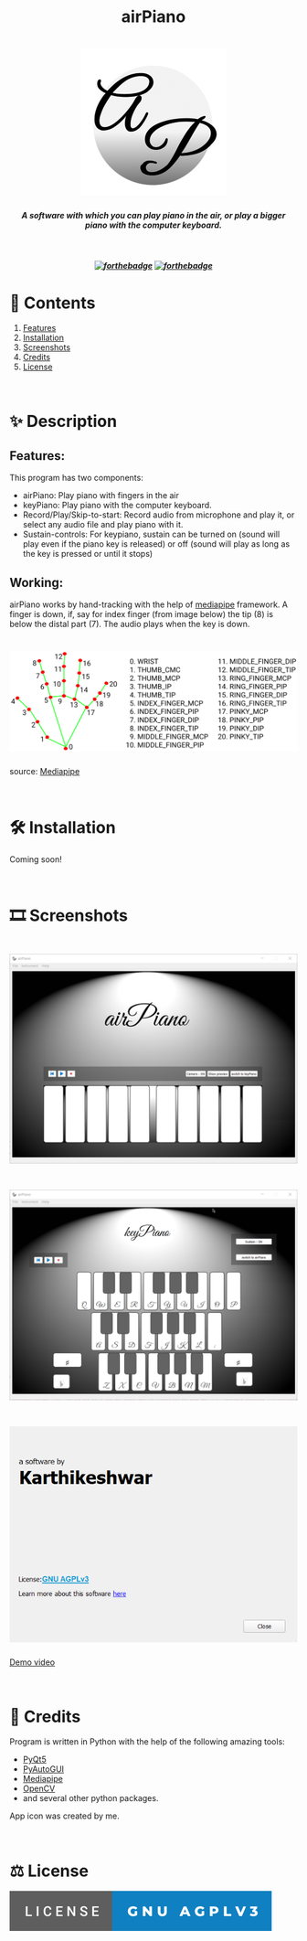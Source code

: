 <h1 align="center"><strong>airPiano</strong>
</h1>
<h1 align="center"><img src="./data/icons/airPiano_icon_dark_gradient_256.png"></h1>
<h5 align="center"><strong>A software with which you can play piano in the air, or play a bigger piano with the computer keyboard.</strong>
</h5>

<h5 align="center">

<br>

[![forthebadge](https://forthebadge.com/images/badges/made-with-python.svg)](https://forthebadge.com)
[![forthebadge](https://forthebadge.com/images/badges/powered-by-electricity.svg)](https://forthebadge.com)

</h5>

# :page_with_curl: Contents

1. [Features](#Features)
2. [Installation](#Installation)
3. [Screenshots](https://github.com/Karthikeshwar1/Araam#screenshots)
4. [Credits](https://github.com/Karthikeshwar1/Araam#credits)
5. [License](https://github.com/Karthikeshwar1/Araam#license)

<br>

# :sparkles: Description

## Features:

This program has two components:
* airPiano: Play piano with fingers in the air
* keyPiano: Play piano with the computer keyboard.
* Record/Play/Skip-to-start: Record audio from microphone and play it, or select any audio file and play piano with it.
* Sustain-controls: For keypiano, sustain can be turned on (sound will play even if the piano key is released) or off (sound will play as long as the key is pressed or until it stops)

## Working:

airPiano works by hand-tracking with the help of [mediapipe](https://mediapipe.dev/) framework. A finger is down, if, say for index finger (from image below) the tip (8) is below the distal part (7). The audio plays when the key is down.

<h1 align="center"><img src="./data/icons/hand_landmarks.png" ></h1>

source: [Mediapipe](https://google.github.io/mediapipe/solutions/hands.html)

<br>

# 🛠️ Installation

Coming soon!

<br>

# 🎞️ Screenshots

<h1 align="center"><img src="./data/icons/screenshot%20(3).png"></h1>

<h1 align="center"><img src="./data/icons/screenshot%20(2).png"></h1>

<h1 align="center"><img src="./data/icons/screenshot%20(1).png"></h1>

[Demo video](https://youtu.be/3LomQPSjalA)

<br>

# 🧾 Credits

Program is written in Python with the help of the following amazing tools:
* [PyQt5](https://riverbankcomputing.com/software/pyqt)
* [PyAutoGUI](https://pypi.org/project/PyAutoGUI/)
* [Mediapipe](https://mediapipe.dev/)
* [OpenCV](https://opencv.org/)
* and several other python packages.

App icon was created by me.

<br>

# ⚖️ License

[![License: GPL AGPLv3](./data/icons/license-gnu-agplv3.svg)](https://choosealicense.com/licenses/agpl-3.0/)


<br>
